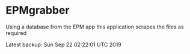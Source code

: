 # EPMgrabber
Using a database from the EPM app this application scrapes the files as required


Latest backup: Sun Sep 22 02:22:01 UTC 2019
